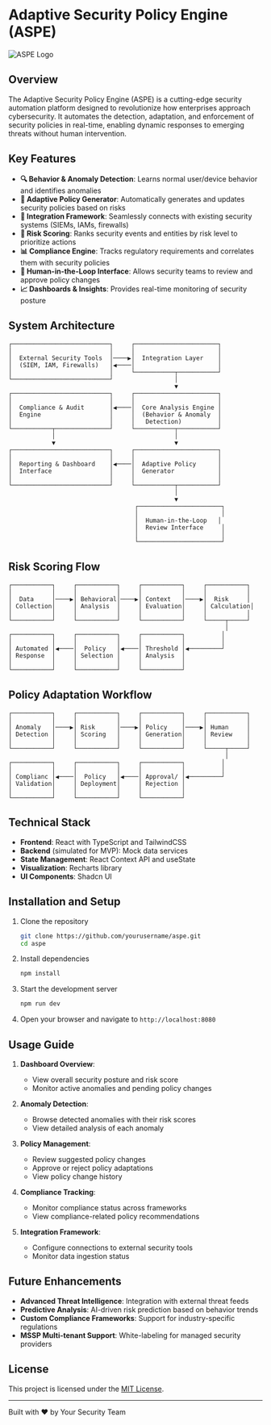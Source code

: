 
# Adaptive Security Policy Engine (ASPE) 

![ASPE Logo](https://via.placeholder.com/200x80?text=ASPE)

## Overview

The Adaptive Security Policy Engine (ASPE) is a cutting-edge security automation platform designed to revolutionize how enterprises approach cybersecurity. It automates the detection, adaptation, and enforcement of security policies in real-time, enabling dynamic responses to emerging threats without human intervention.

## Key Features

- **🔍 Behavior & Anomaly Detection**: Learns normal user/device behavior and identifies anomalies
- **📝 Adaptive Policy Generator**: Automatically generates and updates security policies based on risks
- **🔄 Integration Framework**: Seamlessly connects with existing security systems (SIEMs, IAMs, firewalls)
- **🎯 Risk Scoring**: Ranks security events and entities by risk level to prioritize actions
- **📊 Compliance Engine**: Tracks regulatory requirements and correlates them with security policies
- **🧠 Human-in-the-Loop Interface**: Allows security teams to review and approve policy changes
- **📈 Dashboards & Insights**: Provides real-time monitoring of security posture

## System Architecture

```
┌───────────────────────────┐     ┌───────────────────────┐
│                           │     │                       │
│  External Security Tools  │────▶│  Integration Layer    │
│  (SIEM, IAM, Firewalls)   │◀────│                       │
│                           │     └───────────┬───────────┘
└───────────────────────────┘                 │
                                              ▼
┌───────────────────────────┐     ┌───────────────────────┐
│                           │     │                       │
│  Compliance & Audit       │◀────│  Core Analysis Engine │
│  Engine                   │     │  (Behavior & Anomaly  │
│                           │     │   Detection)          │
└───────────┬───────────────┘     └───────────┬───────────┘
            │                                 │
            ▼                                 ▼
┌───────────────────────────┐     ┌───────────────────────┐
│                           │     │                       │
│  Reporting & Dashboard    │◀────│  Adaptive Policy      │
│  Interface                │     │  Generator            │
│                           │     │                       │
└───────────────────────────┘     └───────────┬───────────┘
                                              │
                                              ▼
                                   ┌───────────────────────┐
                                   │                       │
                                   │  Human-in-the-Loop   │
                                   │  Review Interface     │
                                   │                       │
                                   └───────────────────────┘
```

## Risk Scoring Flow

```
┌───────────┐     ┌───────────┐     ┌───────────┐     ┌───────────┐
│           │     │           │     │           │     │           │
│  Data     │────▶│ Behavioral│────▶│ Context   │────▶│  Risk     │
│ Collection│     │ Analysis  │     │ Evaluation│     │ Calculation│
│           │     │           │     │           │     │           │
└───────────┘     └───────────┘     └───────────┘     └─────┬─────┘
                                                            │
┌───────────┐     ┌───────────┐     ┌───────────┐          │
│           │     │           │     │           │          │
│ Automated │◀────│  Policy   │◀────│ Threshold │◀─────────┘
│ Response  │     │ Selection │     │ Analysis  │
│           │     │           │     │           │
└───────────┘     └───────────┘     └───────────┘
```

## Policy Adaptation Workflow

```
┌───────────┐     ┌───────────┐     ┌───────────┐     ┌───────────┐
│           │     │           │     │           │     │           │
│ Anomaly   │────▶│ Risk      │────▶│ Policy    │────▶│ Human     │
│ Detection │     │ Scoring   │     │ Generation│     │ Review    │
│           │     │           │     │           │     │           │
└───────────┘     └───────────┘     └───────────┘     └─────┬─────┘
                                                            │
┌───────────┐     ┌───────────┐     ┌───────────┐          │
│           │     │           │     │           │          │
│ Complianc │◀────│  Policy   │◀────│ Approval/ │◀─────────┘
│ Validation│     │ Deployment│     │ Rejection │
│           │     │           │     │           │
└───────────┘     └───────────┘     └───────────┘
```

## Technical Stack

- **Frontend**: React with TypeScript and TailwindCSS
- **Backend** (simulated for MVP): Mock data services
- **State Management**: React Context API and useState
- **Visualization**: Recharts library 
- **UI Components**: Shadcn UI

## Installation and Setup

1. Clone the repository
   ```bash
   git clone https://github.com/yourusername/aspe.git
   cd aspe
   ```

2. Install dependencies
   ```bash
   npm install
   ```

3. Start the development server
   ```bash
   npm run dev
   ```

4. Open your browser and navigate to `http://localhost:8080`

## Usage Guide

1. **Dashboard Overview**:
   - View overall security posture and risk score
   - Monitor active anomalies and pending policy changes

2. **Anomaly Detection**:
   - Browse detected anomalies with their risk scores
   - View detailed analysis of each anomaly

3. **Policy Management**:
   - Review suggested policy changes
   - Approve or reject policy adaptations
   - View policy change history

4. **Compliance Tracking**:
   - Monitor compliance status across frameworks
   - View compliance-related policy recommendations

5. **Integration Framework**:
   - Configure connections to external security tools
   - Monitor data ingestion status

## Future Enhancements

- **Advanced Threat Intelligence**: Integration with external threat feeds
- **Predictive Analysis**: AI-driven risk prediction based on behavior trends
- **Custom Compliance Frameworks**: Support for industry-specific regulations
- **MSSP Multi-tenant Support**: White-labeling for managed security providers

## License

This project is licensed under the [MIT License](LICENSE).

---

Built with ❤️ by Your Security Team

